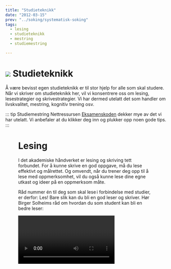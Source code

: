 ```yaml
---
title: "Studieteknikk"
date: "2012-03-15"
prev: "../soking/systematisk-soking"
tags:
  - lesing
  - studieteknikk
  - mestring
  - studiemestring

---
```


# ![](/images/illustrasjoner_lesing_500x450.png) Studieteknikk

Å være bevisst egen studieteknikk er til stor hjelp for alle som skal studere. Når vi skriver om studieteknikk her, vil vi konsentrere oss om lesing, lesestrategier og skrivestrategier. Vi har dermed utelatt det som handler om livskvalitet, mestring, kognitiv trening osv.

::: tip Studiemestring 
Nettressursen [Eksamenskoden](https://eksamenskoden.no) dekker mye av det vi har utelatt. Vi anbefaler at du klikker deg inn og plukker opp noen gode tips. 
::: 


<Figure
src="/images/Søk & Skriv student i gruppe.jpg"
  alt="Fokus på en student i en gruppe på flere"
  caption="Student i gruppe. Ill.foto: NHH"
  type=""
/>

# Lesing

I det akademiske håndverket er lesing og skriving tett forbundet. For å kunne skrive en god oppgave, må du lese effektivt og målrettet. Og omvendt, når du trener deg opp til å lese med oppmerksomhet, vil du også kunne lese dine egne utkast og ideer på en oppmerksom måte. 

Råd nummer én til deg som skal lese i forbindelse med studier, er derfor: Les! Bare slik kan du bli en god leser og skriver. Hør Birger Solheims råd om hvordan du som student kan bli en bedre leser: 



<Video id="JchpFI50UDk" />



